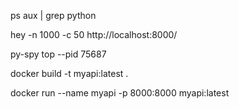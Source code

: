 ps aux | grep python



hey -n 1000 -c 50 http://localhost:8000/


py-spy top --pid 75687


docker build -t myapi:latest .

docker run --name myapi -p 8000:8000 myapi:latest